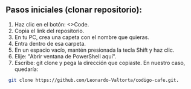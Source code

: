 ## Pasos iniciales (clonar repositorio):

1) Haz clic en el botón: <>Code.
2) Copia el link del repositorio.
3) En tu PC, crea una capeta con el nombre que quieras.
4) Entra dentro de esa carpeta.
5) En un espacio vacío, mantén presionada la tecla Shift y haz clic.
6) Elije: "Abrir ventana de PowerShell aquí".
7) Escribe: git clone y pega la dirección que copiaste. En nuestro caso, quedaría:
```bash
 git clone https://github.com/Leonardo-Valtorta/codigo-cafe.git.
```
